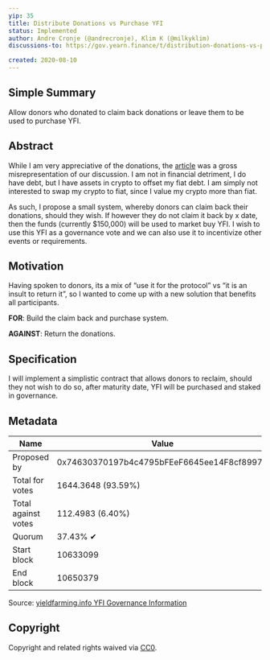 ```yaml
---
yip: 35
title: Distribute Donations vs Purchase YFI
status: Implemented
author: Andre Cronje (@andrecronje), Klim K (@milkyklim)
discussions-to: https://gov.yearn.finance/t/distribution-donations-vs-purchasing-yfi/2244

created: 2020-08-10
---
```


## Simple Summary

Allow donors who donated to claim back donations or leave them to be used to purchase YFI.

## Abstract

While I am very appreciative of the donations, the [article](https://decrypt.co/37995/exclusive-yfi-andre-cronje-broke-quitting-defi) was a gross misrepresentation of our discussion. I am not in financial detriment, I do have debt, but I have assets in crypto to offset my fiat debt. I am simply not interested to swap my crypto to fiat, since I value my crypto more than fiat.

As such, I propose a small system, whereby donors can claim back their donations, should they wish. If however they do not claim it back by x date, then the funds (currently \$150,000) will be used to market buy YFI. I wish to use this YFI as a governance vote and we can also use it to incentivize other events or requirements.

## Motivation

Having spoken to donors, its a mix of “use it for the protocol” vs “it is an insult to return it”, so I wanted to come up with a new solution that benefits all participants.

**FOR**: Build the claim back and purchase system.

**AGAINST**: Return the donations.

## Specification

I will implement a simplistic contract that allows donors to reclaim, should they not wish to do so, after maturity date, YFI will be purchased and staked in governance.

## Metadata

| Name                | Value                                      |
| ------------------- | ------------------------------------------ |
| Proposed by         | 0x74630370197b4c4795bFEeF6645ee14F8cf8997D |
| Total for votes     | 1644.3648 (93.59%)                         |
| Total against votes | 112.4983 (6.40%)                           |
| Quorum              | 37.43% ✔                                   |
| Start block         | 10633099                                   |
| End block           | 10650379                                   |

Source: [yieldfarming.info YFI Governance Information](https://yieldfarming.info/yearn/vote/)

## Copyright

Copyright and related rights waived via [CC0](https://creativecommons.org/publicdomain/zero/1.0/).
